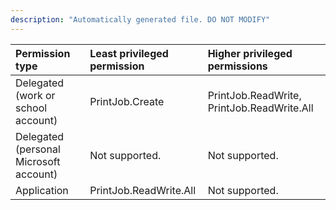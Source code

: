 ```yaml
---
description: "Automatically generated file. DO NOT MODIFY"
---
```


|Permission type|Least privileged permission|Higher privileged permissions|
|:---|:---|:---|
|Delegated (work or school account)|PrintJob.Create|PrintJob.ReadWrite, PrintJob.ReadWrite.All|
|Delegated (personal Microsoft account)|Not supported.|Not supported.|
|Application|PrintJob.ReadWrite.All|Not supported.|

